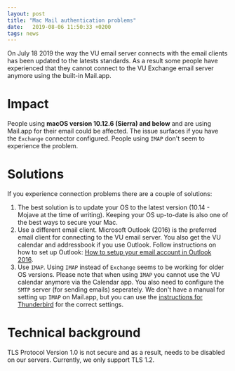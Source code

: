 ```yaml
---
layout: post
title: "Mac Mail authentication problems"
date:   2019-08-06 11:50:33 +0200
tags: news
---
```


On July 18 2019 the way the VU email server connects with the email clients has been updated to the latests standards. As a result some people have experienced that they cannot connect to the VU Exchange email server anymore using the built-in Mail.app.

# Impact
People using **macOS version 10.12.6 (Sierra) and below** and are using Mail.app for their email could be affected.
The issue surfaces if you have the `Exchange` connector configured. People using `IMAP` don't seem to experience the problem.

# Solutions

If you experience connection problems there are a couple of solutions:

  1. The best solution is to update your OS to the latest version (10.14 - Mojave at the time of writing). Keeping your OS up-to-date is also one of the best ways to secure your Mac.
  2. Use a different email client. Microsoft Outlook (2016) is the preferred email client for connecting to the VU email server. You also get the VU calendar and addressbook if you use Outlook. Follow instructions on how to set up Outlook: [How to setup your email account in Outlook 2016](https://vu-it.github.io/macOS-web-help/email/set_up_outlook_2016).
  3. Use `IMAP`. Using `IMAP` instead of `Exchange` seems to be working for older OS versions. Please note that when using `IMAP` you cannot use the VU calendar anymore via the Calendar app. You also need to configure the `SMTP` server (for sending emails) seperately. We don't have a manual for setting up `IMAP` on Mail.app, but you can use the [instructions for Thunderbird](https://vunet.login.vu.nl/_layouts/SharePoint.Tridion.WebParts/download.aspx?cid=tcm%3a164-878430-16) for the correct settings.

# Technical background

TLS Protocol Version 1.0 is not secure and as a result, needs to be disabled on our servers. Currently, we only support TLS 1.2.
